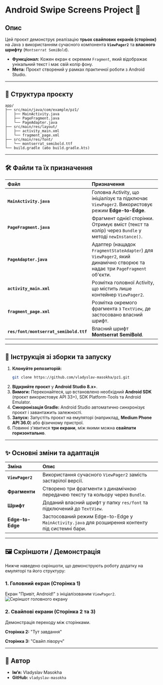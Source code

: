 # Android Swipe Screens Project 📱

## Опис

Цей проєкт демонструє реалізацію **трьох свайпових екранів (сторінок)** на Java з використанням сучасного компонента **`ViewPager2`** та **власного шрифту** (`Montserrat SemiBold`).

* **Функціонал:** Кожен екран є окремим `Fragment`, який відображає унікальний текст і має свій колір фону.
* **Мета:** Проєкт створений у рамках практичної роботи з Android Studio.

-----

## 📁 Структура проєкту

```
app/
├── src/main/java/com/example/pz1/
│   ├── MainActivity.java
│   ├── PageFragment.java
│   └── PageAdapter.java
├── src/main/res/layout/
│   ├── activity_main.xml
│   └── fragment_page.xml
├── src/main/res/font/
│   └── montserrat_semibold.ttf
└── build.gradle (або build.gradle.kts)
```

-----

## 🛠️ Файли та їх призначення

| Файл | Призначення |
| :--- | :--- |
| **`MainActivity.java`** | Головна Activity, що ініціалізує та підключає `ViewPager2`. Використовує режим **Edge-to-Edge**. |
| **`PageFragment.java`** | Фрагмент однієї сторінки. Отримує вміст (текст та колір) через `Bundle` у методі `newInstance()`. |
| **`PageAdapter.java`** | Адаптер (нащадок `FragmentStateAdapter`) для `ViewPager2`, який динамічно створює та надає три `PageFragment` об'єкти. |
| **`activity_main.xml`** | Розмітка головної Activity, що містить лише контейнер `ViewPager2`. |
| **`fragment_page.xml`** | Розмітка окремого фрагмента з `TextView`, де застосовано власний шрифт. |
| **`res/font/montserrat_semibold.ttf`** | Власний шрифт **Montserrat SemiBold**. |

-----

## 🚀 Інструкція зі зборки та запуску

1.  **Клонуйте репозиторій:**
    ```bash
    git clone https://github.com/vladyslav-masokha/pz1.git
    ```
2.  **Відкрийте проєкт** у **Android Studio 8.x+**.
3.  **Вимоги:** Переконайтеся, що встановлено необхідний **Android SDK** (проєкт використовує API 33+), SDK Platform-Tools та Android Emulator.
4.  **Синхронізація Gradle:** Android Studio автоматично синхронізує проєкт і завантажить залежності.
5.  **Запуск:** Запустіть проєкт на емуляторі (наприклад, **Medium Phone API 36.0**) або фізичному пристрої.
6.  Повинні з'явитися **три екрани**, між якими можна **свайпати горизонтально**.

-----

## ✨ Основні зміни та адаптація

| Зміна | Опис |
| :--- | :--- |
| **`ViewPager2`** | Використання сучасного `ViewPager2` замість застарілої версії. |
| **Фрагменти** | Створено три фрагменти з динамічною передачею тексту та кольору через `Bundle`. |
| **Шрифт** | Доданий власний шрифт у папку `res/font` та підключений до `TextView`. |
| **Edge-to-Edge** | Застосований режим Edge-to-Edge у `MainActivity.java` для розширення контенту під системні бари. |

-----

## 🖼️ Скріншоти / Демонстрація

Нижче наведено скріншоти, що демонструють роботу додатку на емуляторі та його структуру:

### 1\. Головний екран (Сторінка 1)

Екран "Привіт, Android\!" з ініціалізованим `ViewPager2`.
![Скріншот головного екрану](images/screen1.png)

### 2\. Свайпові екрани (Сторінка 2 та 3)

Демонстрація переходу між сторінками.

**Сторінка 2:** "Тут завдання"

**Сторінка 3:** "Свайп ліворуч"

-----

## 👤 Автор

* **Ім’я:** Vladyslav Masokha
* **GitHub:** `vladyslav-masokha`